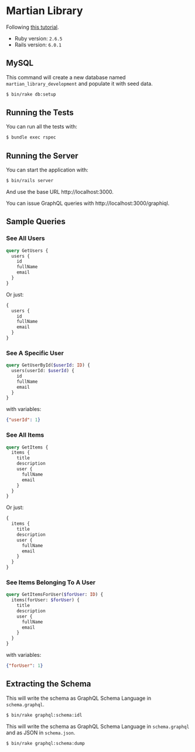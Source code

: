 # Martian Library

Following [this tutorial](https://evilmartians.com/chronicles/graphql-on-rails-1-from-zero-to-the-first-query).

* Ruby version: `2.6.5`
* Rails version: `6.0.1`

## MySQL

This command will create a new database named
`martian_library_development` and populate it with seed data.

```bash
$ bin/rake db:setup
```

## Running the Tests

You can run all the tests with:

```bash
$ bundle exec rspec
```

## Running the Server

You can start the application with:

```bash
$ bin/rails server
```

And use the base URL http://localhost:3000.

You can issue GraphQL queries with http://localhost:3000/graphiql.

## Sample Queries

### See All Users

```graphql
query GetUsers {
  users {
    id
    fullName
    email
  }
}
```

Or just:

```graphql
{
  users {
    id
    fullName
    email
  }
}
```

### See A Specific User

```graphql
query GetUserById($userId: ID) {
  users(userId: $userId) {
    id
    fullName
    email
  }
}
```

with variables:

```json
{"userId": 1}
```

### See All Items

```graphql
query GetItems {
  items {
    title
    description
    user {
      fullName
      email
    }
  }
}
```

Or just:

```graphql
{
  items {
    title
    description
    user {
      fullName
      email
    }
  }
}
```

### See Items Belonging To A User

```graphql
query GetItemsForUser($forUser: ID) {
  items(forUser: $forUser) {
    title
    description
    user {
      fullName
      email
    }
  }
}
```

with variables:

```json
{"forUser": 1}
```

## Extracting the Schema

This will write the schema as GraphQL Schema Language in `schema.graphql`.

```bash
$ bin/rake graphql:schema:idl
```

This will write the schema as GraphQL Schema Language in `schema.graphql` and
as JSON in `schema.json`.

```bash
$ bin/rake graphql:schema:dump
```
